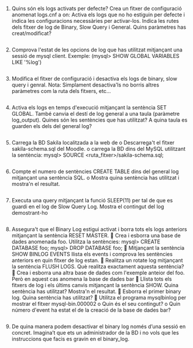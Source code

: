 1. Quins són els logs activats per defecte? Crea un fitxer de configuració anomenat 
logs.cnf a on:
Activa els logs que no ho estiguin per defecte i indica les configuracions necessàries 
per activar-los. Indica les rutes dels fitxer de log de Binary, Slow Query i General. Quins 
paràmetres has creat/modificat?
```

```
2. Comprova l'estat de les opcions de log que has utilitzat mitjançant una sessió de mysql 
client. 
Exemple: (mysql> SHOW GLOBAL VARIABLES LIKE '%log')
```

```
3. Modifica el fitxer de configuració i desactiva els logs de binary, slow query i genral. Nota: 
Simplament desactiva'ls no borris altres paràmetres com la ruta dels fitxers, etc...
```

```
4. Activa els logs en temps d'execució mitjançant la sentència SET GLOBAL. També canvia 
el destí de log general a una taula (paràmetre log_output). Quines són les sentències que 
has utilitzat? A quina taula es guarden els dels del general log?
```

```
5. Carrega la BD Sakila localitzada a la web de 
o Descarrega't el fitxer sakila-schema.sql del Moodle.
o carrega la BD dins del MySQL utilitzant la sentència:
mysql> SOURCE <ruta_fitxer>/sakila-schema.sql;
```

```
6. Compte el numero de sentències CREATE TABLE dins del general log mitjançant una sentència SQL.
o Mostra quina sentència has utilitzat i mostra'n el resultat.
```

```
7. Executa una query mitjançant la funció SLEEP(11) per tal de que es guardi en el log de 
Slow Query Log. Mostra el contingut del log demostrant-ho
```

```
8. Assegura't que el Binary Log estigui activat i borra tots els logs anteriors mitjançant la 
sentència RESET MASTER.
 Crea i esborra una base de dades anomenada foo. Utilitza la sentències:
mysql> CREATE DATABASE foo;
mysql> DROP DATABASE foo;
 Mitjançant la sentència SHOW BINLOG EVENTS llista els events i comprova les sentències anteriors en quin fitxer de log estan.
 Realitza un rotate log mitjançant la sentència FLUSH LOGS. Què realitza exactament 
aquesta sentència?
 Crea i esborra una altra base de dades com l'exemple anteior del foo. Però en aquest 
cas anomena la base de dades bar
 Llista tots els fitxers de log i els últims canvis mitjançant la sentència SHOW. Quina 
sentència has utilitzat? Mostra'n el resultat.
 Esborra el primer binary log. Quina sentència has utilitzat?
 Utilitza el programa mysqlbinlog per mostrar el fitxer mysql-bin.000002 
o Quin és el seu contingut?
o Quin número d'event ha estat el de la creació de la base de dades bar?
```

```
9. De quina manera podem desactivar el binary log només d’una sessió en concret. Imagina’t 
que ets un administrador de la BD i no vols que les instruccions que facis es gravin en el 
binary_log.
```

```
